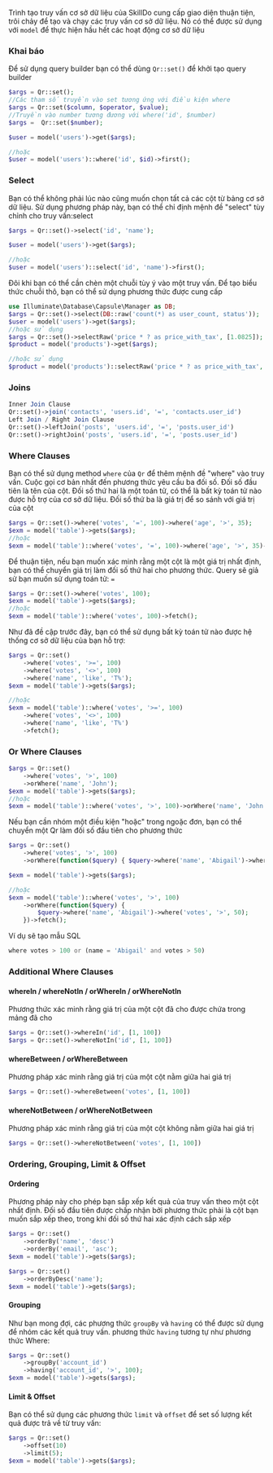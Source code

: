 Trình tạo truy vấn cơ sở dữ liệu của SkillDo cung cấp giao diện thuận tiện, trôi chảy để tạo và chạy các truy vấn cơ sở dữ liệu. 
Nó có thể được sử dụng với `model` để thực hiện hầu hết các hoạt động cơ sở dữ liệu

### Khai báo
Để sử dụng query builder bạn có thể dùng `Qr::set()` để khởi tạo query builder

```php
$args = Qr::set();
//Các tham số truyền vào set tương ứng với điều kiện where
$args = Qr::set($column, $operator, $value);
//Truyền vào number tương đương với where('id', $number)
$args =  Qr::set($number);

$user = model('users')->get($args);

//hoặc
$user = model('users')::where('id', $id)->first();
```

### Select

Bạn có thể không phải lúc nào cũng muốn chọn tất cả các cột từ bảng cơ sở dữ liệu. Sử dụng phương pháp này, bạn có thể chỉ định mệnh đề "select" tùy chỉnh cho truy vấn:select

```php
$args = Qr::set()->select('id', 'name');

$user = model('users')->get($args);

//hoặc
$user = model('users')::select('id', 'name')->first();
```

Đôi khi bạn có thể cần chèn một chuỗi tùy ý vào một truy vấn. Để tạo biểu thức chuỗi thô, bạn có thể sử dụng phương thức được cung cấp

```php
use Illuminate\Database\Capsule\Manager as DB;
$args = Qr::set()->select(DB::raw('count(*) as user_count, status'));
$user = model('users')->get($args);
//hoặc sử dụng
$args = Qr::set()->selectRaw('price * ? as price_with_tax', [1.0825]);
$product = model('products')->get($args);

//hoặc sử dụng
$product = model('products')::selectRaw('price * ? as price_with_tax', [1.0825])->first();
```

### Joins
```php
Inner Join Clause
Qr::set()->join('contacts', 'users.id', '=', 'contacts.user_id')
Left Join / Right Join Clause
Qr::set()->leftJoin('posts', 'users.id', '=', 'posts.user_id')
Qr::set()->rightJoin('posts', 'users.id', '=', 'posts.user_id')
```
### Where Clauses
Bạn có thể sử dụng method `where` của `Qr` để thêm mệnh đề "where" vào truy vấn. Cuộc gọi cơ bản nhất đến phương thức yêu cầu ba đối số. 
Đối số đầu tiên là tên của cột. Đối số thứ hai là một toán tử, có thể là bất kỳ toán tử nào được hỗ trợ của cơ sở dữ liệu. Đối số thứ ba là giá trị để so sánh với giá trị của cột

```php
$args = Qr::set()->where('votes', '=', 100)->where('age', '>', 35);
$exm = model('table')->gets($args);
//hoặc
$exm = model('table')::where('votes', '=', 100)->where('age', '>', 35)->fetch();
```

Để thuận tiện, nếu bạn muốn xác minh rằng một cột là một giá trị nhất định, bạn có thể chuyển giá trị làm đối số thứ hai cho phương thức. Query sẽ giả sử bạn muốn sử dụng toán tử: `=`
```php
$args = Qr::set()->where('votes', 100);
$exm = model('table')->gets($args);
//hoặc
$exm = model('table')::where('votes', 100)->fetch();
```
Như đã đề cập trước đây, bạn có thể sử dụng bất kỳ toán tử nào được hệ thống cơ sở dữ liệu của bạn hỗ trợ:
```php
$args = Qr::set()
    ->where('votes', '>=', 100)
    ->where('votes', '<>', 100)
    ->where('name', 'like', 'T%');
$exm = model('table')->gets($args);

//hoặc
$exm = model('table')::where('votes', '>=', 100)
    ->where('votes', '<>', 100)
    ->where('name', 'like', 'T%')
    ->fetch();
```
### Or Where Clauses

```php
$args = Qr::set()
    ->where('votes', '>', 100)
    ->orWhere('name', 'John');
$exm = model('table')->gets($args);
//hoặc
$exm = model('table')::where('votes', '>', 100)->orWhere('name', 'John')->fetch();
```

Nếu bạn cần nhóm một điều kiện "hoặc" trong ngoặc đơn, bạn có thể chuyển một Qr làm đối số đầu tiên cho phương thức

```php
$args = Qr::set()
    ->where('votes', '>', 100)
    ->orWhere(function($query) { $query->where('name', 'Abigail')->where('votes', '>', 50); });

$exm = model('table')->gets($args);

//hoặc
$exm = model('table')::where('votes', '>', 100)
    ->orWhere(function($query) {
        $query->where('name', 'Abigail')->where('votes', '>', 50); 
    })->fetch();
```

Ví dụ sẽ tạo mẫu SQL

```php
where votes > 100 or (name = 'Abigail' and votes > 50)
```

### Additional Where Clauses

#### whereIn / whereNotIn / orWhereIn / orWhereNotIn
Phương thức xác minh rằng giá trị của một cột đã cho được chứa trong mảng đã cho

```php
$args = Qr::set()->whereIn('id', [1, 100])
$args = Qr::set()->whereNotIn('id', [1, 100])
```

#### whereBetween / orWhereBetween
Phương pháp xác minh rằng giá trị của một cột nằm giữa hai giá trị

```php
$args = Qr::set()->whereBetween('votes', [1, 100])
```

#### whereNotBetween / orWhereNotBetween
Phương pháp xác minh rằng giá trị của một cột không nằm giữa hai giá trị

```php
$args = Qr::set()->whereNotBetween('votes', [1, 100])
```


### Ordering, Grouping, Limit & Offset

#### Ordering
Phương pháp này cho phép bạn sắp xếp kết quả của truy vấn theo một cột nhất định. Đối số đầu tiên được chấp nhận bởi phương thức phải là cột bạn muốn sắp xếp theo, trong khi đối số thứ hai xác định cách sắp xếp
```php
$args = Qr::set()
    ->orderBy('name', 'desc')
    ->orderBy('email', 'asc');
$exm = model('table')->gets($args);

$args = Qr::set()
    ->orderByDesc('name');
$exm = model('table')->gets($args);
```

#### Grouping
Như bạn mong đợi, các phương thức `groupBy` và `having` có thể được sử dụng để nhóm các kết quả truy vấn. phương thức `having` tương tự như phương thức Where:
```php
$args = Qr::set()
    ->groupBy('account_id')
    ->having('account_id', '>', 100);
$exm = model('table')->gets($args);
```

#### Limit & Offset
Bạn có thể sử dụng các phương thức `limit` và `offset` để set số lượng kết quả được trả về từ truy vấn:

```php
$args = Qr::set()
    ->offset(10)
    ->limit(5);
$exm = model('table')->gets($args);
```